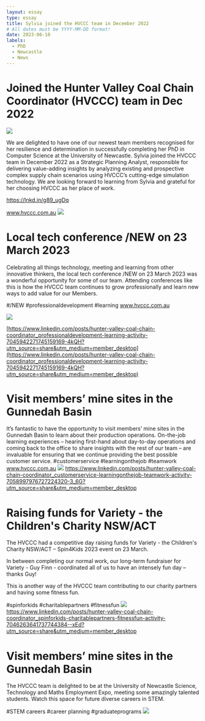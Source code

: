 ```yaml
---
layout: essay
type: essay
title: Sylvia joined the HVCCC team in December 2022
# All dates must be YYYY-MM-DD format!
date: 2023-06-10
labels:
  - PhD
  - Newcastle
  - News
---
```


# Joined the Hunter Valley Coal Chain Coordinator (HVCCC) team in Dec 2022
<img class="ui large centered image" src="../images\1\2023HVCCC\1news_2023-07-02_03-39-39.jpg">

We are delighted to have one of our newest team members recognised for her resilience and determination in successfully completing her PhD in Computer Science at the University of Newcastle.
Sylvia joined the HVCCC team in December 2022 as a Strategic Planning Analyst, responsible for delivering value-adding insights by analyzing existing and prospective complex supply chain scenarios using HVCCC’s cutting-edge simulation technology. We are looking forward to learning from Sylvia and grateful for her choosing HVCCC as her place of work.

https://lnkd.in/g89_ugDq

www.hvccc.com.au
<img class="ui large centered image" src="../images\1\2023HVCCC\1news2_2023-07-02_03-39-39.jpg">

# Local tech conference /NEW on 23 March 2023
Celebrating all things technology, meeting and learning from other innovative thinkers, the local tech conference /NEW on 23 March 2023 was a wonderful opportunity for some of our team. Attending conferences like this is how the HVCCC team continues to grow professionally and learn new ways to add value for our Members.
 
#/NEW #professionaldevelopment #learning
www.hvccc.com.au

<img class="ui large centered image" src="../images\1\2023HVCCC\02event1_2023-07-02_03-39-39.jpg">

[https://www.linkedin.com/posts/hunter-valley-coal-chain-coordinator_professionaldevelopment-learning-activity-7045942271745159169-4kQH?utm_source=share&utm_medium=member_desktop](https://www.linkedin.com/posts/hunter-valley-coal-chain-coordinator_professionaldevelopment-learning-activity-7045942271745159169-4kQH?utm_source=share&utm_medium=member_desktop)



# Visit members’ mine sites in the Gunnedah Basin
It’s fantastic to have the opportunity to visit members’ mine sites in the Gunnedah Basin to learn about their production operations. On-the-job learning experiences – hearing first-hand about day-to-day operations and coming back to the office to share insights with the rest of our team – are invaluable for ensuring that we continue providing the best possible customer service.
#customerservice #learningonthejob #teamwork
www.hvccc.com.au
<img class="ui large centered image" src="../images\1\2023HVCCC\02event2_2023-07-02_03-39-39.jpg">
https://www.linkedin.com/posts/hunter-valley-coal-chain-coordinator_customerservice-learningonthejob-teamwork-activity-7058997976727224320-3_6G?utm_source=share&utm_medium=member_desktop


# Raising funds for Variety - the Children's Charity NSW/ACT
The HVCCC had a competitive day raising funds for Variety - the Children's Charity NSW/ACT – Spin4Kids 2023 event on 23 March.
 
In between completing our normal work, our long-term fundraiser for Variety - Guy Finn - coordinated all of us to have an intensely fun day – thanks Guy!
 
This is another way of the HVCCC team contributing to our charity partners and having some fitness fun.
 
#spinforkids #charitablepartners #fitnessfun
<img class="ui large centered image" src="../images\1\2023HVCCC\02event3_2023-07-02_03-39-39.jpg">
https://www.linkedin.com/posts/hunter-valley-coal-chain-coordinator_spinforkids-charitablepartners-fitnessfun-activity-7046263641737744384--xEd?utm_source=share&utm_medium=member_desktop

# Visit members’ mine sites in the Gunnedah Basin
The HVCCC team is delighted to be at the University of Newcastle Science, Technology and Maths Employment Expo, meeting some amazingly talented students.
Watch this space for future diverse careers in STEM.

#STEM careers #career planning #graduateprograms
<img class="ui large centered image" src="../images\1\2023HVCCC\02event4_2_2023-07-02_03-39-39.jpg">
